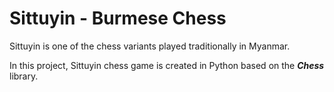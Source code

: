 # Sittuyin - Burmese Chess 

Sittuyin is one of the chess variants played traditionally in Myanmar.

In this project, Sittuyin chess game is created in Python based on the ***Chess*** library.
